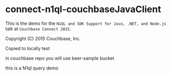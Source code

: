 # connect-n1ql-couchbaseJavaClient

This is the demo for the `N1QL and SDK Support for Java, .NET, and Node.js` talk at `Couchbase Connect 2015`. <br>

Copyright (C) 2015 Couchbase, Inc. <br>

Copied to locally test <br>

in couchbase repo you will use beer-sample bucket <br>
 
this is a N1ql query demo <br>
